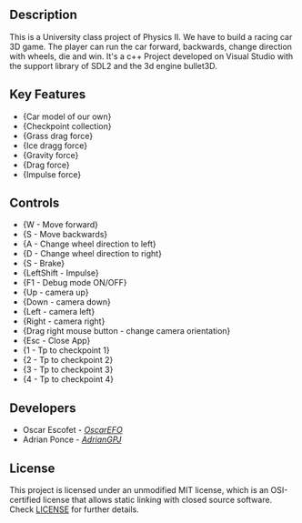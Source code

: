 ## Description

This is a University class project of Physics II. We have to build a racing car 3D game. The player can run the car forward, backwards, change direction with wheels, die and win. It's a c++ Project developed on Visual Studio with the support library of SDL2 and the 3d engine bullet3D.

## Key Features

 - {Car model of our own}
 - {Checkpoint collection}
 - {Grass drag force}
 - {Ice dragg force}
 - {Gravity force}
 - {Drag force}
 - {Impulse force}
 
## Controls

- {W - Move forward}
- {S - Move backwards}
- {A - Change wheel direction to left}
- {D - Change wheel direction to right}
- {S - Brake}
- {LeftShift - Impulse}
- {F1 - Debug mode ON/OFF}
- {Up - camera up}
- {Down - camera down}
- {Left - camera left}
- {Right - camera right}
- {Drag right mouse button - change camera orientation}
- {Esc - Close App}
- {1 - Tp to checkpoint 1}
- {2 - Tp to checkpoint 2}
- {3 - Tp to checkpoint 3}
- {4 - Tp to checkpoint 4}

## Developers

 - Oscar Escofet - [_OscarEFO_](https://github.com/OscarEFO)
 - Adrian Ponce - [_AdrianGPJ_](https://github.com/AdrianGPJ)

## License

This project is licensed under an unmodified MIT license, which is an OSI-certified license that allows static linking with closed source software. Check [LICENSE](LICENSE) for further details.
